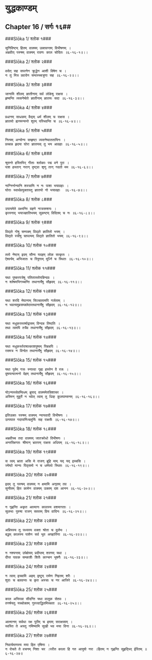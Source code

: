 युद्धकाण्डम्
===============================


## Chapter 16  / सर्गः १६##


###Slōka 1/ श्लोक १###


    सुनिविष्टम् हितम् वाक्यम् उक्तवन्तम् विभीषणम् ।
    अब्रवीत् परुषम् वाक्यम् रावणः काल चोदितः ॥६-१६-१॥।।


###Slōka 2/ श्लोक २###


    वसेत् सह सपत्नेन क्रुद्धेन आशी विषेण च ।
    न तु मित्र प्रवादेन सम्वस्च्चत्रुणा सह ॥६-१६-२॥।।


###Slōka 3/ श्लोक ३###


    जानामि शीलम् ज्ञातीनाम् सर्व लोकेषु राक्षस ।
    हृष्यन्ति व्यसनेष्वेते ज्ञातीनाम् ज्ञातयः सदा ॥६-१६-३॥।।


###Slōka 4/ श्लोक ४###


    प्रधानम् साधकम् वैद्यम् धर्म शीलम् च राक्षस ।
    ज्ञातयो ह्यनमन्यन्ते शूरम् परिभवन्ति च ॥६-१६-४॥।।


###Slōka 5/ श्लोक ५###


    नित्यम् अन्योन्य सम्हृष्टा व्यसनेष्वाततायिनः ।
    प्रच्चन्न हृदया घोरा ज्ञातयस् तु भय आवहाः ॥६-१६-५॥।।


###Slōka 6/ श्लोक ६###


    श्रूयन्ते हस्तिभिर् गीताः श्लोकाः पद्म वने पुरा ।
    पाश हस्तान् नरान् दृष्ट्वा शृणु तान् गदतो मम ॥६-१६-६॥।।


###Slōka 7/ श्लोक ७###


    नाग्निर्नान्यानि शस्त्राणि न नः पाशा भयावहाः ।
    घोराः स्वार्थप्रयुक्तास्तु ज्ञातयो नो भयावहाः  ॥६-१६-७॥।।


###Slōka 8/ श्लोक ८###


    उपायमेते वक्ष्यन्ति ग्रहणे नात्रसम्शयः ।
    कृत्स्नाद् भयाज्ज्ञातिभयम् सुकष्टम् विदितम् च नः ॥६-१६-८॥।।


###Slōka 9/ श्लोक ९###


    विद्यते गोषु सम्पन्नम् विद्यते ज्ञातितो भयम् ।
    विद्यते स्त्रीषु चापल्यम् विद्यते ज्ञातितो भयम् ॥६-१६-९॥।।


###Slōka 10/ श्लोक १०###


    ततो नेष्टम् इदम् सौम्य यदहम् लोक सत्कृतः ।
    ऐश्वर्यम् अभिजातः च रिपूणाम् मूर्ध्नि च स्थितः ॥६-१६-१०॥।।


###Slōka 11/ श्लोक ११###


    यथा पुष्करपत्रेषु पतितास्तोयबिन्दवः ।
    न श्लेषमभिगच्चन्ति तथानार्येषु सौहृदम् ॥६-१६-११॥।।


###Slōka 12/ श्लोक १२###


    यथा शरदि मेघानाम् सिञ्चातामपि गर्जताम् ।
    न भवत्यमुबसम्क्लेदस्तथानार्येषु सौहृदम् ॥६-१६-१२॥।।


###Slōka 13/ श्लोक १३###


    यथा मधुकरस्तर्षाद्रासम् विन्दन्न तिष्ठति ।
    तथा त्वमपि तत्रैव तथानार्येषु सौहृदम् ॥६-१६-१३॥।।


###Slōka 14/ श्लोक १४###


    यथा मधुकर्स्तराषात्काशपुष्पम् पिबन्नपि ।
    रसमत्र न विन्देत तथानार्येषु सौहृदम् ॥६-१६-१४॥।।


###Slōka 15/ श्लोक १५###


    यथा पूर्वम् गजः स्नात्वा गृह्य हस्तेन वै रजः ।
    दूषयत्यात्मनो देहम् तथानार्येषु सौहृदम् ॥६-१६-१५॥।।


###Slōka 16/ श्लोक १६###


    योऽन्यस्त्वेवम्विधम् ब्रूयाद् वाक्यमेतन्निशाचर ।
    अस्मिन् मुहूर्ते न भवेत् त्वाम् तु धिक् कुलपाम्सनम् ॥६-१६-१६॥।।


###Slōka 17/ श्लोक १७###


    इतिउक्तः परुषम् वाक्यम् न्यायवादी विभीषणः ।
    उत्पपात गदापाणिःचतुर्भिः सह राक्षसैः ॥६-१६-१७॥।।


###Slōka 18/ श्लोक १८###


    अब्रवीच्च तदा वाक्यम् जातक्रोधो विभीषणः ।
    अन्तरिक्षगतः श्रीमान् भ्रातरम् राक्षस अधिपम् ॥६-१६-१८॥।।


###Slōka 19/ श्लोक १९###


    स त्वम् भ्राता असि मे राजन् ब्रूहि माम् यद् यद् इच्चसि ।
    ज्येष्ठो मान्यः पितृसमो न च धर्मपथे स्थितः ॥६-१६-१९॥।।


###Slōka 20/ श्लोक २०###


    इदम् तु परुषम् वाक्यम् न क्षमामि अनृतम् तव ।
    सुनीतम् हित कामेन वाक्यम् उक्तम् दश आनन ॥६-१६-२०॥।।


###Slōka 21/ श्लोक २१###


    न गृह्णन्ति अकृत आत्मानः कालस्य वशमागताः ।
    सुलभाः पुरुषा राजन् सततम् प्रिय वादिनः ॥६-१६-२१॥।।


###Slōka 22/ श्लोक २२###


    अप्रियस्य तु पथ्यस्य वक्ता श्रोता च दुर्लभः ।
    बद्धम् कालस्य पाशेन सर्व भूत अपहारिणा ॥६-१६-२२॥।।


###Slōka 23/ श्लोक २३###


    न नश्यन्तम् उपेक्षेयम् प्रदीप्तम् शरणम् यथा ।
    दीप्त पावक सम्काशैः शितैः कान्चन भूषणैः ॥६-१६-२३॥।।


###Slōka 24/ श्लोक २४###


    न त्वाम् इच्चामि अहम् द्रष्टुम् रामेण निहतम् शरैः ।
    शूराः च बलवन्तः च कृत अस्त्राः च नर आजिरे ॥६-१६-२४॥।।


###Slōka 25/ श्लोक २५###


    काल अभिपन्ना सीदन्ति यथा वालुक सेतवः ।
    तनर्षयतु यच्चोक्तम् गुरुत्वाद्धितमिच्चता ॥६-१६-२५॥।।


###Slōka 26/ श्लोक २६###


    आत्मानम् सर्वथा रक्ष पुरीम् च इमाम् सराक्षसाम् ।
    स्वस्ति ते अस्तु गमिष्यामि सुखी भव मया विना ॥६-१६-२६॥।।


###Slōka 27/ श्लोक २७###


    निवार्यमाणस्य मया हित एषिणा ।
    न रोचते ते वचनम् निशा चर ।परीत काला हि गत आयुषो नरा ।हितम् न गृह्णन्ति सुहृद्भिर् ईरितम् ॥६-१६-२७॥


